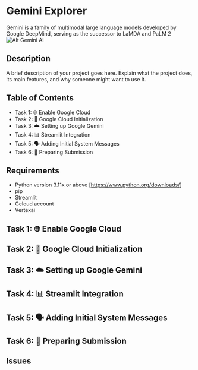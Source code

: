 # Gemini Explorer
  Gemini is a family of multimodal large language models developed by Google DeepMind, serving as the successor to LaMDA and PaLM 2
  ![Alt Gemini AI](https://www.google.com/url?sa=i&url=https%3A%2F%2Fblog.google%2Ftechnology%2Fai%2Fgoogle-gemini-ai%2F&psig=AOvVaw2sFK2qBqzzoSLvI0h20nD1&ust=1707337268972000&source=images&cd=vfe&opi=89978449&ved=0CBMQjRxqFwoTCNiU247Fl4QDFQAAAAAdAAAAABAE)
## Description

A brief description of your project goes here. Explain what the project does, its main features, and why someone might want to use it.

## Table of Contents

- Task 1: 🌐 Enable Google Cloud
- Task 2: 🧬 Google Cloud Initialization
- Task 3: ☁️ Setting up Google Gemini
- Task 4: 📊 Streamlit Integration
- Task 5: 🗣️ Adding Initial System Messages
- Task 6: 📄 Preparing Submission

## Requirements

- Python version 3.11x or above [https://www.python.org/downloads/]
- pip
- Streamlit
- Gcloud account
- Vertexai
## Task 1: 🌐 Enable Google Cloud

## Task 2: 🧬 Google Cloud Initialization
## Task 3: ☁️ Setting up Google Gemini
## Task 4: 📊 Streamlit Integration
## Task 5: 🗣️ Adding Initial System Messages
## Task 6: 📄 Preparing Submission
##  Issues

